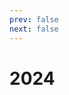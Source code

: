 ```yaml
---
prev: false
next: false
---
```


<script setup>

const showNum = (num) => {
    if (num - Math.floor(num) > 0) return num.toFixed(1);
    return num.toString();
};

// update for 2024
const dive1item = (item, mem, divideTo) => {
    let cost = item.cost;
    let additionCost = 0;
    if (item.additionToMe) {
        cost = cost - item.additionToMe;
        if (mem === 1) {
            additionCost = item.additionToMe;
        }
    };
    const ownerMark = item.owner === mem ? '*' : '';
    const otherMark = item.mark && item.mark[mem] ? item.mark[mem] : '';
    if (!item.divideTo.length) return showNum(cost * (1/divideTo) + additionCost) + ownerMark + otherMark;

    const perMem = showNum(cost/item.divideTo.length + additionCost) + ownerMark + otherMark;
    return item.divideTo.includes(mem) ? perMem : 0;
};

const sumOwner = (dataP, owner) => {
    const data = JSON.parse(JSON.stringify(dataP));
    if (!owner) return data.reduce((rs, item) => rs + item.cost, 0);
    return data.filter(item => item.owner === owner).reduce((rs, item) => rs + item.cost, 0);
};

const sum = (dataP, mem, memCount) => {
    const data = JSON.parse(JSON.stringify(dataP));
    const totals = data.map(item => parseFloat(dive1item(item, mem, memCount)));
    return Math.ceil(totals.reduce((rs, cur) => rs + cur));
};

const sumToPaid = (dataP, mem, memCount, dataOther) => {
    const tempSum = sum(dataP, mem, memCount);
    const other = dataOther ? dataOther[mem-1] : 0;
    const total = Math.ceil(tempSum - sumOwner(dataP, mem) + other);
    return mem === 1 ? tempSum : total;
};

</script>

# 2024

<!--@include: ./monthly-2024/data.md-->

<!--@include: ./monthly-2024/january.md-->

<!--@include: ./monthly-2024/february.md-->

<!--@include: ./monthly-2024/mar.md-->

<!--@include: ./monthly-2024/april.md-->

<!--@include: ./monthly-2024/may.md-->

<!--@include: ./monthly-2024/june.md-->